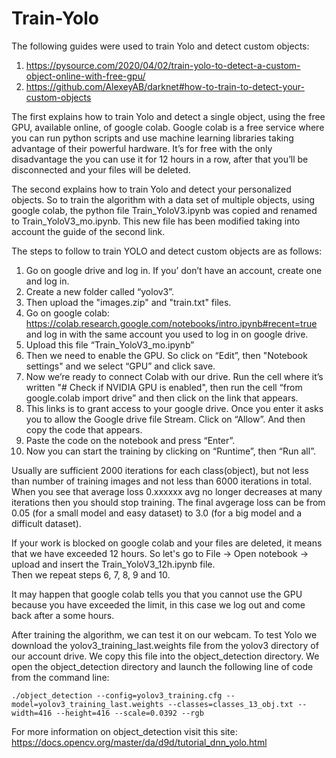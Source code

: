 # Train-Yolo

The following guides were used to train Yolo and detect custom objects:
1) https://pysource.com/2020/04/02/train-yolo-to-detect-a-custom-object-online-with-free-gpu/
2) https://github.com/AlexeyAB/darknet#how-to-train-to-detect-your-custom-objects

The first explains how to train Yolo and detect a single object, using the free GPU, available online, of google colab.
Google colab is a free service where you can run python scripts and use machine learning libraries taking advantage of their powerful hardware. It’s for free with the only disadvantage the you can use it for 12 hours in a row, after that you’ll be disconnected and your files will be deleted. 

The second explains how to train Yolo and detect your personalized objects. 
So to train the algorithm with a data set of multiple objects, using google colab, the python file Train_YoloV3.ipynb was copied and renamed to Train_YoloV3_mo.ipynb. This new file has been modified taking into account the guide of the second link.

The steps to follow to train YOLO and detect custom objects are as follows:

1) Go on google drive and log in. If you’ don’t have an account, create one and log in.
2) Create a new folder called “yolov3”.
3) Then upload the "images.zip" and "train.txt" files.
4) Go on google colab: https://colab.research.google.com/notebooks/intro.ipynb#recent=true and log in with the same account you used to log in on google drive.
5) Upload this file “Train_YoloV3_mo.ipynb”
6) Then we need to enable the GPU. So click on “Edit”, then "Notebook settings" and we select “GPU” and click save.
7) Now we’re ready to connect Colab with our drive. Run the cell where it’s written "# Check if NVIDIA GPU is enabled", then run the cell “from google.colab import drive” and then click on the link that appears.
8) This links is to grant access to your google drive. Once you enter it asks you to allow the Google drive file Stream. Click on “Allow”. And then copy the code that appears.
9) Paste the code on the notebook and press “Enter”.
10) Now you can start the training by clicking on “Runtime”, then “Run all”.

Usually are sufficient 2000 iterations for each class(object), but not less than number of training images and not less than 6000 iterations in total. When you see that average loss 0.xxxxxx avg no longer decreases at many iterations then you should stop training. The final avgerage loss can be from 0.05 (for a small model and easy dataset) to 3.0 (for a big model and a difficult dataset).

If your work is blocked on google colab and your files are deleted, it means that we have exceeded 12 hours. So let's go to File -> Open notebook -> upload and insert the Train_YoloV3_12h.ipynb file.\
Then we repeat steps 6, 7, 8, 9 and 10.

It may happen that google colab tells you that you cannot use the GPU because you have exceeded the limit, in this case we log out and come back after a some hours.

After training the algorithm, we can test it on our webcam.
To test Yolo we download the yolov3_training_last.weights file from the yolov3 directory of our account drive. We copy this file into the object_detection directory. We open the object_detection directory and launch the following line of code from the command line:
```
./object_detection --config=yolov3_training.cfg --model=yolov3_training_last.weights --classes=classes_13_obj.txt --width=416 --height=416 --scale=0.0392 --rgb
```
For more information on object_detection visit this site:
https://docs.opencv.org/master/da/d9d/tutorial_dnn_yolo.html
